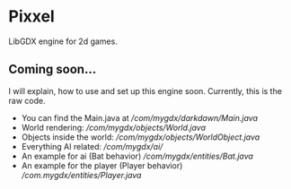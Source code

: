 # Pixxel
LibGDX engine for 2d games.

## Coming soon...

I will explain, how to use and set up this engine soon.
Currently, this is the raw code.

- You can find the Main.java at */com/mygdx/darkdawn/Main.java*<br>
- World rendering: */com/mygdx/objects/World.java*<br>
- Objects inside the world: */com/mygdx/objects/WorldObject.java*<br>
- Everything AI related: */com/mygdx/ai/*<br>
- An example for ai (Bat behavior) */com/mygdx/entities/Bat.java*<br>
- An example for the player (Player behavior) */com.mygdx/entities/Player.java*<br>
